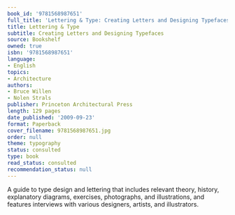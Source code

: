 ```yaml
---
book_id: '9781568987651'
full_title: 'Lettering & Type: Creating Letters and Designing Typefaces'
title: Lettering & Type
subtitle: Creating Letters and Designing Typefaces
source: Bookshelf
owned: true
isbn: '9781568987651'
language:
- English
topics:
- Architecture
authors:
- Bruce Willen
- Nolen Strals
publisher: Princeton Architectural Press
length: 129 pages
date_published: '2009-09-23'
format: Paperback
cover_filename: 9781568987651.jpg
order: null
theme: typography
status: consulted
type: book
read_status: consulted
recommendation_status: null
---
```

A guide to type design and lettering that includes relevant theory, history, explanatory diagrams, exercises, photographs, and illustrations, and features interviews with various designers, artists, and illustrators.
